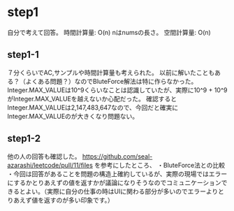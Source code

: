 # step1
自分で考えて回答。
時間計算量: O(n) nはnumsの長さ。
空間計算量: O(n) 

## step1-1
７分くらいでAC,サンプルや時間計算量も考えられた。
以前に解いたこともある？（よくある問題？）なのでBluteForce解法は特に作らなかった。
Integer.MAX_VALUEは10^9くらいなことは認識していたが、実際に10^9 + 10^9がInteger.MAX_VALUEを越えないか心配だった。
確認するとInteger.MAX_VALUEは2,147,483,647なので、今回だと確実にInteger.MAX_VALUEのが大きくなり問題ない。

## step1-2
他の人の回答も確認した。
https://github.com/seal-azarashi/leetcode/pull/11/files
を参考にしたところ、
・BluteForce法との比較
・今回は回答があることを問題の構造上確約しているが、実際の現場ではエラーにするかとりあえずの値を返すかが議論になりそうなのでコミュニケーションできるとよい。（実際に自分の仕事の時はUIに関わる部分が多いのでエラーよりとりあえず値を返すのが多い印象です。）
